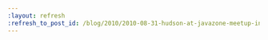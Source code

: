 ```yaml
---
:layout: refresh
:refresh_to_post_id: /blog/2010/2010-08-31-hudson-at-javazone-meetup-in-oslo
---
```

